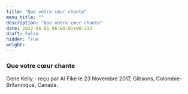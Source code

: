 ```yaml
---
title: "Que votre cœur chante"
menu_title: ""
description: "Que votre cœur chante"
date: 2022-06-01 06:00:01+00:233
draft: False
hidden: True
weight:
---
```

### Que votre cœur chante

Gene Kelly - reçu par Al Fike le 23 Novembre 2017, Gibsons, Colombie-Britannique, Canada.



